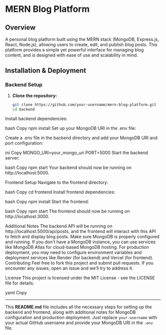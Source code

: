 # MERN Blog Platform

## Overview

A personal blog platform built using the MERN stack (MongoDB, Express.js, React, Node.js), allowing users to create, edit, and publish blog posts. This platform provides a simple yet powerful interface for managing blog content, and is designed with ease of use and scalability in mind.

## Installation & Deployment

### Backend Setup

1. **Clone the repository:**
   ```bash
   git clone https://github.com/your-username/mern-blog-platform.git
   cd backend
Install backend dependencies:

bash
Copy
npm install
Set up your MongoDB URI in the .env file:

Create a .env file in the backend directory and add your MongoDB URI and port configuration:

ini
Copy
MONGO_URI=your_mongo_uri
PORT=5000
Start the backend server:

bash
Copy
npm start
Your backend should now be running on http://localhost:5000.

Frontend Setup
Navigate to the frontend directory:

bash
Copy
cd frontend
Install frontend dependencies:

bash
Copy
npm install
Start the frontend:

bash
Copy
npm start
The frontend should now be running on http://localhost:3000.

Additional Notes
The backend API will be running on http://localhost:5000/api/posts, and the frontend will interact with this API to fetch and display blog posts.
Make sure MongoDB is properly configured and running. If you don't have a MongoDB instance, you can use services like MongoDB Atlas for cloud-based MongoDB hosting.
For production deployment, you may need to configure environment variables and deployment services like Render (for backend) and Vercel (for frontend).
Contributing
Feel free to fork this project and submit pull requests. If you encounter any issues, open an issue and we’ll try to address it.

License
This project is licensed under the MIT License - see the LICENSE file for details.

yaml
Copy

---

This **README.md** file includes all the necessary steps for setting up the backend and frontend, along with additional notes for MongoDB configuration and production deployment. Just replace `your-username` with your actual GitHub username and provide your MongoDB URI in the `.env` file.


